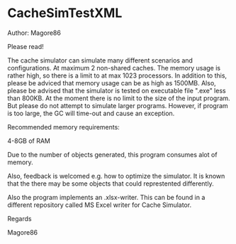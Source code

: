 # CacheSimTestXML
Author: Magore86

Please read! 

The cache simulator can simulate many different scenarios and configurations. At maximum 2 non-shared caches.
The memory usage is rather high, so there is a limit to at max 1023 processors. In addition to this, please be adviced that memory usage can be as high as 1500MB.
Also, please be advised that the simulator is tested on executable file ".exe" less than 800KB. At the moment there is no limit to the size of the input program. But please do not attempt to simulate larger programs. However, if program is too large, the GC will time-out and cause an exception.

Recommended memory requirements:

4-8GB of RAM

Due to the number of objects generated, this program consumes alot of memory.

Also, feedback is welcomed e.g. how to optimize the simulator. It is known that the there may be some objects that could represtented differently.

Also the program implements an .xlsx-writer. This can be found in a different repository called MS Excel writer for Cache Simulator.

Regards

Magore86
